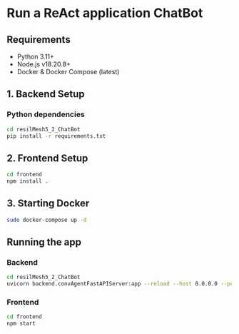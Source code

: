 # Run a ReAct application ChatBot

## Requirements ##

- Python 3.11+
- Node.js v18.20.8+
- Docker & Docker Compose (latest)

## 1. Backend Setup ##
### Python dependencies ###


```bash
cd resilMesh5_2_ChatBot
pip install -r requirements.txt
```

## 2. Frontend Setup

```bash
cd frontend
npm install .
```

## 3. Starting Docker ##

```bash
sudo docker-compose up -d
```


## Running the app

### Backend ###

```bash
cd resilMesh5_2_ChatBot
uvicorn backend.convAgentFastAPIServer:app --reload --host 0.0.0.0 --port 8000
```

### Frontend ###

```bash
cd frontend
npm start
```